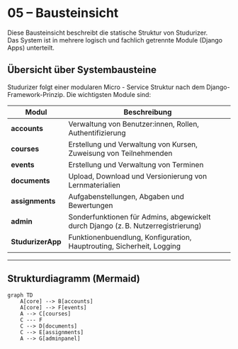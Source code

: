 # 05 – Bausteinsicht

Diese Bausteinsicht beschreibt die statische Struktur von Studurizer.  
Das System ist in mehrere logisch und fachlich getrennte Module (Django Apps) unterteilt.

## Übersicht über Systembausteine

Studurizer folgt einer modularen Micro - Service Struktur nach dem Django-Framework-Prinzip. Die wichtigsten Module sind:

| Modul             | Beschreibung                                                                      |
|-------------------|-----------------------------------------------------------------------------------|
| **accounts**      | Verwaltung von Benutzer:innen, Rollen, Authentifizierung                          |
| **courses**       | Erstellung und Verwaltung von Kursen, Zuweisung von Teilnehmenden       |
| **events**        | Erstellung und Verwaltung von Terminen                                            |
| **documents**     | Upload, Download und Versionierung von Lernmaterialien                            |
| **assignments**   | Aufgabenstellungen, Abgaben und Bewertungen                                       |
| **admin**         | Sonderfunktionen für Admins, abgewickelt durch Django (z. B. Nutzerregistrierung) |
| **StudurizerApp** | Funktionenbuendlung, Konfiguration, Hauptrouting, Sicherheit, Logging             |

---

## Strukturdiagramm (Mermaid)

```mermaid
graph TD
    A[core] --> B[accounts]
    A[core] --> F[events]
    A --> C[courses]
    C --- F
    C --> D[documents]
    C --> E[assignments]
    A --> G[adminpanel]
